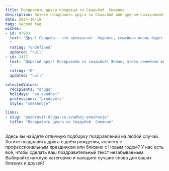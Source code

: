 ```yaml
---
title: Поздравить друга продавца со Свадьбой. Смешное
description: Хотите поздравить друга со Свадьбой или другим праздником? Наш ИИ создаст незабываемое поздравление, а вы обязательно выделитесь среди других.  
date: 2024-10-18
tags: second tag
wishes:
- id: 97903
  text: "Друг! Свадьба – это прекрасно!  Надеюсь, семейная жизнь будет не менее сладкой, чем торты на вашем свадебном столе, а продажи в вашем общем хозяйстве вырастут в разы!  Желаю вам  терпения (особенно в спорах о покупках!), море любви и чтобы ваш общий бюджет всегда был в плюсе!  Горько! (но не слишком, а то продажи упадут от похмелья!)
  "
  rating: "undefined"
  updated: "null"
- id: 2437
  text: "Дорогой друг! Поздравляю со свадьбой! Желаю, чтобы семейная жизнь шла как по маслу, а вернее — как по рельсам успешных продаж: легко, прибыльно и с постоянным расширением ассортимента счастья! Горько!
  "
  rating: "0"
  updated: "null"

selectedValues:
  recipients: "druga"
  holidays: "so-svadboj"
  professions: "prodavets"
  style: "smeshnoje"

links:
- slug: "pozdravit-druga-so-svadboj-smeshnoje"
  title: "Поздравить друга со Свадьбой. Смешное"
---
```


Здесь вы найдете отличную подборку поздравлений на любой случай. 
Хотите поздравить друга с днём рождения, коллегу с профессиональным праздником или близких с Новым годом? У нас есть всё, чтобы сделать ваш поздравительный текст незабываемым. Выбирайте нужную категорию и находите лучшие слова для ваших близких и друзей!
